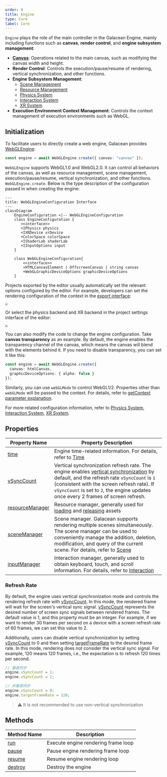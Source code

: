 ```yaml
---
order: 0
title: Engine
type: Core
label: Core
---
```


`Engine` plays the role of the main controller in the Galacean Engine, mainly including functions such as **canvas**, **render control**, and **engine subsystem management**:

- **[Canvas](/en/docs/core/canvas)**: Operations related to the main canvas, such as modifying the canvas width and height.
- **Render Control**: Controls the execution/pause/resume of rendering, vertical synchronization, and other functions.
- **Engine Subsystem Management**:
  - [Scene Management](/en/docs/core/scene)
  - [Resource Management](/en/docs/assets/overall)
  - [Physics System](/en/docs/physics/overall)
  - [Interaction System](/en/docs/input)
  - [XR System](/en/docs/xr/overall)
- **Execution Environment Context Management**: Controls the context management of execution environments such as WebGL.

## Initialization

To facilitate users to directly create a web engine, Galacean provides [WebGLEngine](/en/apis/rhi-webgl/WebGLEngine):

```typescript
const engine = await WebGLEngine.create({ canvas: "canvas" });
```

`WebGLEngine` supports WebGL1.0 and WebGL2.0. It can control all behaviors of the canvas, as well as resource management, scene management, execution/pause/resume, vertical synchronization, and other functions. `WebGLEngine.create`. Below is the type description of the configuration passed in when creating the engine:

```mermaid
---
title: WebGLEngineConfiguration Interface
---
classDiagram
    EngineConfiguration <|-- WebGLEngineConfiguration
    class EngineConfiguration {
       <<interface>>
       +IPhysics physics
       +IXRDevice xrDevice
       +ColorSpace colorSpace
       +IShaderLab shaderLab
       +IInputOptions input
    }

    class WebGLEngineConfiguration{
        <<interface>>
        +HTMLCanvasElement | OffscreenCanvas | string canvas
        +WebGLGraphicDeviceOptions graphicDeviceOptions
    }
```

Projects exported by the editor usually automatically set the relevant options configured by the editor. For example, developers can set the rendering configuration of the context in the [export interface](/en/docs/assets/build):

<img src="https://mdn.alipayobjects.com/huamei_yo47yq/afts/img/A*WZHzRYIpUzQAAAAAAAAAAAAADhuCAQ/original" style="zoom:50%;" />

Or select the physics backend and XR backend in the project settings interface of the editor:

<img src="https://mdn.alipayobjects.com/huamei_yo47yq/afts/img/A*iBDlTbGGuroAAAAAAAAAAAAADhuCAQ/original" style="zoom:50%;" />

You can also modify the code to change the engine configuration. Take **canvas transparency** as an example. By default, the engine enables the transparency channel of the canvas, which means the canvas will blend with the elements behind it. If you need to disable transparency, you can set it like this:

```typescript
const engine = await WebGLEngine.create({
  canvas: htmlCanvas,
  graphicDeviceOptions: { alpha: false }
});
```

Similarly, you can use `webGLMode` to control WebGL1/2. Properties other than `webGLMode` will be passed to the context. For details, refer to [getContext parameter explanation](https://developer.mozilla.org/en-US/docs/Web/API/HTMLCanvasElement/getContext#parameters).

For more related configuration information, refer to [Physics System](/en/docs/physics/overall), [Interaction System](/en/docs/input), [XR System](/en/docs/xr/overall).

## Properties

| Property Name | Property Description |
| --- | --- |
| [time](/en/apis/core/#Engine-time) | Engine time-related information. For details, refer to [Time](/en/docs/core/time/) |
| [vSyncCount](/en/apis/core/#Engine-vSyncCount) | Vertical synchronization refresh rate. The engine enables [vertical synchronization](https://baike.baidu.com/item/%E5%9E%82%E7%9B%B4%E5%90%8C%E6%AD%A5/7263524?fromtitle=V-Sync&fromid=691778) by default, and the refresh rate `vSyncCount` is `1` (consistent with the screen refresh rate). If `vSyncCount` is set to `2`, the engine updates once every 2 frames of screen refresh. |
| [resourceManager](/en/apis/core/#Engine-resourceManager) | Resource manager, generally used for [loading](/en/docs/assets/load/) and [releasing](/en/docs/assets/gc/) assets |
| [sceneManager](/en/apis/core/#Engine-sceneManager) | Scene manager. Galacean supports rendering multiple scenes simultaneously. The scene manager can be used to conveniently manage the addition, deletion, modification, and query of the current scene. For details, refer to [Scene](/en/docs/core/scene/) |
| [inputManager](/en/apis/core/#Engine-inputManager) | Interaction manager, generally used to obtain keyboard, touch, and scroll information. For details, refer to [Interaction](/en/docs/input/input/) |

### Refresh Rate

By default, the engine uses vertical synchronization mode and controls the rendering refresh rate with [vSyncCount](/en/apis/core/#Engine-vSyncCount). In this mode, the rendered frame will wait for the screen's vertical sync signal. [vSyncCount](/en/apis/core/#Engine-vSyncCount) represents the desired number of screen sync signals between rendered frames. The default value is 1, and this property must be an integer. For example, if we want to render 30 frames per second on a device with a screen refresh rate of 60 frames, we can set this value to 2.

Additionally, users can disable vertical synchronization by setting [vSyncCount](/en/apis/core/#Engine-vSyncCount) to 0 and then setting [targetFrameRate](/en/apis/core/#Engine-targetFrameRate) to the desired frame rate. In this mode, rendering does not consider the vertical sync signal. For example, 120 means 120 frames, i.e., the expectation is to refresh 120 times per second.

```typescript
// 垂直同步
engine.vSyncCount = 1;
engine.vSyncCount = 2;

// 非垂直同步
engine.vSyncCount = 0;
engine.targetFrameRate = 120;
```

> ⚠️ It is not recommended to use non-vertical synchronization

## Methods

| Method Name                           | Description        |
| ------------------------------------- | ------------------ |
| [run](/en/apis/core/#Engine-run)      | Execute engine rendering frame loop |
| [pause](/en/apis/core/#Engine-pause)  | Pause engine rendering frame loop   |
| [resume](/en/apis/core/#Engine-resume)| Resume engine rendering loop        |
| [destroy](/en/apis/core/#Engine-destroy)| Destroy the engine               |
